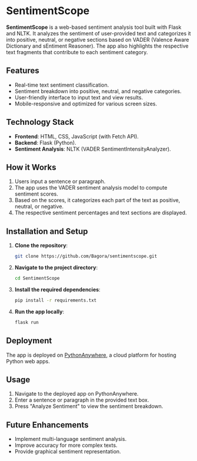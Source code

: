 # SentimentScope

**SentimentScope** is a web-based sentiment analysis tool built with Flask and NLTK. It analyzes the sentiment of user-provided text and categorizes it into positive, neutral, or negative sections based on VADER (Valence Aware Dictionary and sEntiment Reasoner). The app also highlights the respective text fragments that contribute to each sentiment category.

## Features
- Real-time text sentiment classification.
- Sentiment breakdown into positive, neutral, and negative categories.
- User-friendly interface to input text and view results.
- Mobile-responsive and optimized for various screen sizes.

## Technology Stack
- **Frontend**: HTML, CSS, JavaScript (with Fetch API).
- **Backend**: Flask (Python).
- **Sentiment Analysis**: NLTK (VADER SentimentIntensityAnalyzer).

## How it Works
1. Users input a sentence or paragraph.
2. The app uses the VADER sentiment analysis model to compute sentiment scores.
3. Based on the scores, it categorizes each part of the text as positive, neutral, or negative.
4. The respective sentiment percentages and text sections are displayed.

## Installation and Setup

1. **Clone the repository**:
    ```bash
    git clone https://github.com/Bagora/sentimentscope.git
    ```

2. **Navigate to the project directory**:
    ```bash
    cd SentimentScope
    ```

3. **Install the required dependencies**:
    ```bash
    pip install -r requirements.txt
    ```

4. **Run the app locally**:
    ```bash
    flask run
    ```

## Deployment
The app is deployed on [PythonAnywhere](https://www.pythonanywhere.com), a cloud platform for hosting Python web apps.

## Usage
1. Navigate to the deployed app on PythonAnywhere.
2. Enter a sentence or paragraph in the provided text box.
3. Press "Analyze Sentiment" to view the sentiment breakdown.

## Future Enhancements
- Implement multi-language sentiment analysis.
- Improve accuracy for more complex texts.
- Provide graphical sentiment representation.
